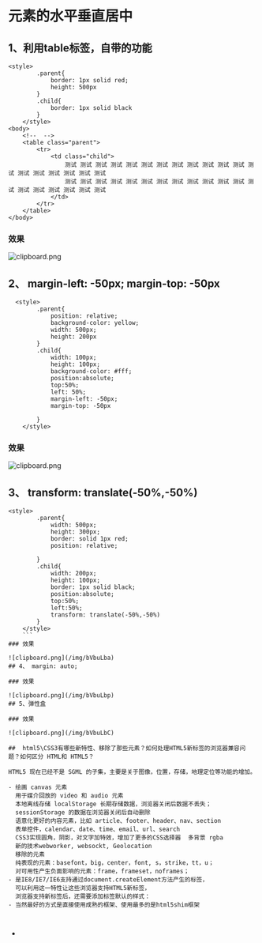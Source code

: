 # 元素的水平垂直居中
## 1、利用table标签，自带的功能
```
<style>
        .parent{
            border: 1px solid red;
            height: 500px
        }
        .child{
            border: 1px solid black
        }
    </style>
<body>
    <!--  -->
    <table class="parent">
        <tr>
            <td class="child">
                测试 测试 测试 测试 测试 测试 测试 测试 测试 测试 测试 测试 测试 测试 测试 测试 测试 测试 测试
                测试 测试 测试 测试 测试 测试 测试 测试 测试 测试 测试 测试 测试 测试 测试 测试 测试 测试 测试
            </td>
        </tr>
    </table>
</body>

```
### 效果

![clipboard.png](/img/bVbuK9O)

## 2、 margin-left: -50px; margin-top: -50px
```
  <style>
        .parent{
            position: relative;
            background-color: yellow;
            width: 500px;
            height: 200px
        }
        .child{
            width: 100px;
            height: 100px;
            background-color: #fff;
            position:absolute;
            top:50%;
            left: 50%;
            margin-left: -50px;
            margin-top: -50px

        }
    </style>

```
### 效果

![clipboard.png](/img/bVbuK96)
## 3、  transform: translate(-50%,-50%)
```
<style>
        .parent{
            width: 500px;
            height: 300px;
            border: solid 1px red;
            position: relative;
            
        }
        .child{
            width: 200px;
            height: 100px;
            border: 1px solid black;
            position:absolute;
            top:50%;
            left:50%;
            transform: translate(-50%,-50%)
        }
    </style>
    ```
### 效果

![clipboard.png](/img/bVbuLba)
## 4、 margin: auto;
```
<style>
        .p{
            width: 300px;
            height: 200px;
            border: 1px solid red;
            position: relative;
        }
        .c{
            width: 80px;
            height: 40px;
            background-color: #dedede;
            position:absolute;
            margin: auto;
            top:0;
            bottom:0;
            left: 0;
            right: 0
        }
    </style>
```
### 效果

![clipboard.png](/img/bVbuLbp)
## 5、弹性盒
```
<style>
        .p{
            border: 1px solid red;
            width: 400px;
            height: 500px;
            display: flex;
            justify-content: center;
            align-items: center
        }
        .c{
            width: 100px;
            height: 100px;
            background-color: red;
        }
    </style>
```
### 效果

![clipboard.png](/img/bVbuLbC)

##  html5\CSS3有哪些新特性、移除了那些元素？如何处理HTML5新标签的浏览器兼容问题？如何区分 HTML和 HTML5？

HTML5 现在已经不是 SGML 的子集，主要是关于图像，位置，存储，地理定位等功能的增加。

- 绘画 canvas 元素
  用于媒介回放的 video 和 audio 元素
  本地离线存储 localStorage 长期存储数据，浏览器关闭后数据不丢失；
  sessionStorage 的数据在浏览器关闭后自动删除
  语意化更好的内容元素，比如 article、footer、header、nav、section
  表单控件，calendar、date、time、email、url、search
  CSS3实现圆角，阴影，对文字加特效，增加了更多的CSS选择器  多背景 rgba
  新的技术webworker, websockt, Geolocation
  移除的元素
  纯表现的元素：basefont，big，center，font, s，strike，tt，u；
  对可用性产生负面影响的元素：frame，frameset，noframes；
- 是IE8/IE7/IE6支持通过document.createElement方法产生的标签，
  可以利用这一特性让这些浏览器支持HTML5新标签，
  浏览器支持新标签后，还需要添加标签默认的样式：
- 当然最好的方式是直接使用成熟的框架、使用最多的是html5shim框架
  
  
```
- <!--[if lt IE 9]>

<script> src="http://html5shim.googlecode.com/svn/trunk/html5.js"</script>

<![endif]-->

```
